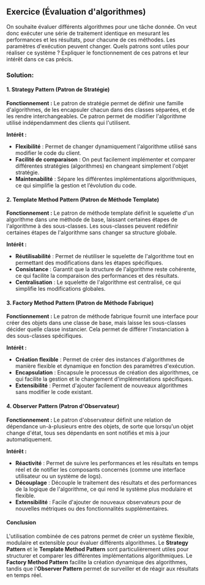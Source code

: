 ## Exercice (Évaluation d'algorithmes)

On souhaite évaluer différents algorithmes pour une tâche donnée. On veut donc exécuter une série de traitement identique en mesurant les performances et les résultats, pour chacune de ces méthodes. Les paramètres d'exécution peuvent changer. Quels patrons sont utiles pour réaliser ce système ? Expliquer le fonctionnement de ces patrons et leur intérêt dans ce cas précis.

### Solution:
#### 1. Strategy Pattern (Patron de Stratégie)

**Fonctionnement :**
Le patron de stratégie permet de définir une famille d'algorithmes, de les encapsuler chacun dans des classes séparées, et de les rendre interchangeables. Ce patron permet de modifier l'algorithme utilisé indépendamment des clients qui l'utilisent.

**Intérêt :**
- **Flexibilité** : Permet de changer dynamiquement l'algorithme utilisé sans modifier le code du client.
- **Facilité de comparaison** : On peut facilement implémenter et comparer différentes stratégies (algorithmes) en changeant simplement l'objet stratégie.
- **Maintenabilité** : Sépare les différentes implémentations algorithmiques, ce qui simplifie la gestion et l’évolution du code.

#### 2. Template Method Pattern (Patron de Méthode Template)

**Fonctionnement :**
Le patron de méthode template définit le squelette d'un algorithme dans une méthode de base, laissant certaines étapes de l'algorithme à des sous-classes. Les sous-classes peuvent redéfinir certaines étapes de l'algorithme sans changer sa structure globale.

**Intérêt :**
- **Réutilisabilité** : Permet de réutiliser le squelette de l'algorithme tout en permettant des modifications dans les étapes spécifiques.
- **Consistance** : Garantit que la structure de l'algorithme reste cohérente, ce qui facilite la comparaison des performances et des résultats.
- **Centralisation** : Le squelette de l'algorithme est centralisé, ce qui simplifie les modifications globales.

#### 3. Factory Method Pattern (Patron de Méthode Fabrique)

**Fonctionnement :**
Le patron de méthode fabrique fournit une interface pour créer des objets dans une classe de base, mais laisse les sous-classes décider quelle classe instancier. Cela permet de différer l'instanciation à des sous-classes spécifiques.

**Intérêt :**
- **Création flexible** : Permet de créer des instances d'algorithmes de manière flexible et dynamique en fonction des paramètres d'exécution.
- **Encapsulation** : Encapsule le processus de création des algorithmes, ce qui facilite la gestion et le changement d'implémentations spécifiques.
- **Extensibilité** : Permet d'ajouter facilement de nouveaux algorithmes sans modifier le code existant.

#### 4. Observer Pattern (Patron d'Observateur)

**Fonctionnement :**
Le patron d'observateur définit une relation de dépendance un-à-plusieurs entre des objets, de sorte que lorsqu'un objet change d'état, tous ses dépendants en sont notifiés et mis à jour automatiquement.

**Intérêt :**
- **Réactivité** : Permet de suivre les performances et les résultats en temps réel et de notifier les composants concernés (comme une interface utilisateur ou un système de logs).
- **Découplage** : Découple le traitement des résultats et des performances de la logique de l'algorithme, ce qui rend le système plus modulaire et flexible.
- **Extensibilité** : Facile d'ajouter de nouveaux observateurs pour de nouvelles métriques ou des fonctionnalités supplémentaires.

#### Conclusion

L'utilisation combinée de ces patrons permet de créer un système flexible, modulaire et extensible pour évaluer différents algorithmes. Le **Strategy Pattern** et le **Template Method Pattern** sont particulièrement utiles pour structurer et comparer les différentes implémentations algorithmiques. Le **Factory Method Pattern** facilite la création dynamique des algorithmes, tandis que l'**Observer Pattern** permet de surveiller et de réagir aux résultats en temps réel.

